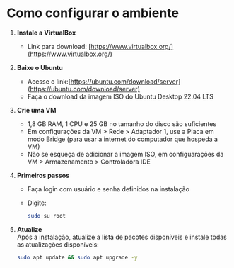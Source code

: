 # Como configurar o ambiente

1. **Instale a VirtualBox**  
   - Link para download: [https://www.virtualbox.org/](https://www.virtualbox.org/)

2. **Baixe o Ubuntu**
   - Acesse o link:[https://ubuntu.com/download/server](https://ubuntu.com/download/server)
   - Faça o download da imagem ISO do Ubuntu Desktop 22.04 LTS

2. **Crie uma VM**  
   - 1,8 GB RAM, 1 CPU e 25 GB no tamanho do disco são suficientes  
   - Em configurações da VM > Rede > Adaptador 1, use a Placa em modo Bridge (para usar a internet do computador que hospeda a VM)
   - Não se esqueça de adicionar a imagem ISO,  em configuarações da VM > Armazenamento > Controladora IDE

3. **Primeiros passos**
   - Faça login com usuário e senha definidos na instalação
   - Digite:
  
      ```bash
      sudo su root
      ```
   
5. **Atualize**  
   Após a instalação, atualize a lista de pacotes disponíveis e instale todas as atualizações disponíveis:  
   ```bash
   sudo apt update && sudo apt upgrade -y
   ```
